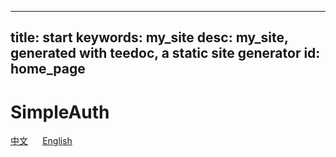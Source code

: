 
---
title: start
keywords: my_site
desc: my_site, generated with teedoc, a static site generator
id: home_page
---


<div id="big_btn_wrapper">
    <h1>SimpleAuth</h1>
    <a class="btn" href="./doc1/index.html" style="margin-right:1vw;">中文</a>
    <a class="btn" href="./doc2/index.html" style="margin-left:1vw">English</a>
</div>

